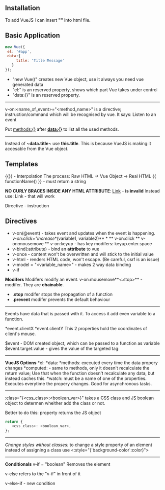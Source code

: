 ## Installation
 To add VueJS I can insert **"<script src = "https://unpkg.com/vue"></script>"** into html file.
 
## Basic Application
 ```javascript
 new Vue({
  el: '#app',
  data:{
      title: 'Title Message'
    }
 });
 ```
 * "new Vue()" creates new Vue object, use it always you need vue generated data
 * "el:" is an reserved property, shows which part Vue takes under control
 * "data:{}" is an reserved property.
 ***
v-on:<name_of_event>="<method_name>" is a directive; instruction/command which will be recognised by vue. It says: Listen to an event

Put <methods:{}> after **<data:{}>** to list all the used methods.
***
Instead of **~data.title~** use **this.title**. This is because VueJS is making it accesable from the Vue object.


## Templates
{{}} - Interpolation
The process: Raw HTML -> Vue Object -> Real HTML
{{ functionName() }} - must return a string

**NO CURLY BRACES INSIDE ANY HTML ATTRIBUTE**: <a href="{{ link }}">Link</a> - **is invalid**
			Instead use: <a v-bind:href="link">Link</a> - that will work
			
Directive - instruction

## Directives
 * v-on(@event) - takes event and updates when the event is happening. *v-on:click="increase**(variable1, variable2)** *
	** v-on:click
	** v-on:mousemove
	** v-on:keyup - has key modifers: keyup.enter.space
 * v-bind(:attribute) - bind an **attribute** to vue
 * v-once - content won't be overwritten and will stick to the initial value
 * v-html - renders HTML code, won't escape. (Be careful, csrf is an issue)
 * v-model = "<variable_name>" - makes 2 way data binding
 * v-if
 
**Modifers**
Modifers modify an event. v-on:mousemove**<.stop>** - modifer. They are **chainable**.
* **.stop** modifer stops the propagation of a function
* **.prevent** modifer prevents the default behaviour
***
Events have data that is passed with it. To access it add even variable to a function.

*event.clientX
*event.clientY
This 2 properties hold the coordinates of client's mouse.

$event - DOM created object, which can be passed to a function as variable
$event.target.value - gives the value of the targeted tag
***
**VueJS Options**
*el:
*data:
*methods: executed every time the data propery changes
*computed: - same to methods, only it doesn't recalculate the return value;
Use that when the function doesn't recalculate any data, but instead caches this.
*watch: must be a name of one of the properties. Executes everytime the propery changes. Good for asynchronous tasks.
***
:class="{<css_class>:<boolean_var>}" takes a CSS class and JS boolean object to determen wheither add the class or not.

Better to do this: 
property returns the JS object
 ```javascript
 return {
	<css_class>: <boolean_var>,
 };
 ```
 
 ***
 *Change styles without classes:*
to change a style property of an element instead of assigning a class use <:style="{'background-color':color}">

***

**Conditionals**
v-if = "boolean"
Removes the element

v-else refers to the "v-if" in front of it

v-else-if - new condition

<template> tag can help to group elemetns which should be affected by one condition. 
Similar to <div> but <template> doesn't renders in the DOM, so it won't affect the structure.

v-show - has the same syntax as v-if. Instead of deleting it just hides it(still be able in the DOMs)

***

**Lists**

<v-for="foo in foos"> {{ foo }}; Here foos is a list

<v-for="(foo, index) in foos">

To list through objects:

<v-for="object in objects">{{ object.age }}

Special syntax <v-for="foo in foos" :key="foo"> for better dynamic updating of lists